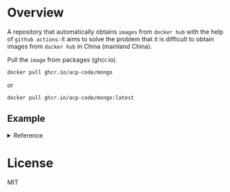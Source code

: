 # Overview

A repository that automatically obtains `images` from `docker hub` with the help of `github actions`: it aims to solve the problem that it is difficult to obtain images from `docker hub` in China (mainland China).

Pull the `image` from packages (ghcr.io).

```shell
docker pull ghcr.io/acp-code/mongo
```
or

```shell
docker pull ghcr.io/acp-code/mongo:latest
```

## Example

<details>
  <summary>Reference</summary>
  
## Create a Docker Compose file for MongoDB

Rename the `mongo` image

```shell
docker tag ghcr.io/acp-code/mongo:latest mongo:8.0.4
```

Docker Compose is a powerful tool that simplifies the management of containerized applications by allowing you to define services, networks, and volumes in a single YAML file. Even when launching a single MongoDB container, as we did in this guide, Docker Compose provides significant advantages. It ensures consistency and reusability across different environments, simplifies the container lifecycle with easy-to-use commands, and lays the foundation for future scalability.

If you are developing multiple ApostropheCMS projects, it makes sense to place the `docker-compose.yml` file in a separate folder on the development partition. This approach also ensures that you don't later mix it up with any Docker Compose files you need for production deployments

Create a `docker-compose.yml` file in the appropriate folder and add the following code:

```yaml
version: '3.8'
services:
  mongo:
    image: mongo:8.0.4
    container_name: apostrophe-mongo
    ports:
      - "27017:27017"
    volumes:
      - mongo-data:/data/db

volumes:
  mongo-data:
```

## Run the container

Once you have created this `docker-compose.yml` file, all you have to do is create and start the container using the following command:

```shell
docker-compose up -d
```

Using this `-d` flag will run the container in detached mode in the background. If your development machine has enough resources, you can leave the container running, but you will have to restart it using this command or by clicking the play icon in the desktop GUI each time you restart your machine.

If you prefer, when you are not actively developing the Apostrophe project, you can shut down the container from the desktop GUI by clicking the stop icon or using:


```shell
docker-compose down
```
</details>

# License

MIT
